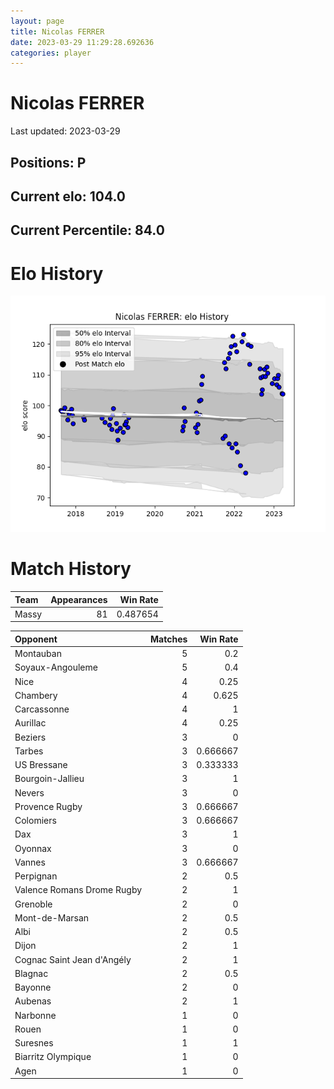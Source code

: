 ```yaml
---  
layout: page  
title: Nicolas FERRER  
date: 2023-03-29 11:29:28.692636  
categories: player  
---
```

# Nicolas FERRER


Last updated: 2023-03-29
## Positions: P

## Current elo: 104.0

## Current Percentile: 84.0

# Elo History


![elo history](history_NicolasFERRER.png)
# Match History


| Team   |   Appearances |   Win Rate |
|:-------|--------------:|-----------:|
| Massy  |            81 |   0.487654 |

| Opponent                   |   Matches |   Win Rate |
|:---------------------------|----------:|-----------:|
| Montauban                  |         5 |   0.2      |
| Soyaux-Angouleme           |         5 |   0.4      |
| Nice                       |         4 |   0.25     |
| Chambery                   |         4 |   0.625    |
| Carcassonne                |         4 |   1        |
| Aurillac                   |         4 |   0.25     |
| Beziers                    |         3 |   0        |
| Tarbes                     |         3 |   0.666667 |
| US Bressane                |         3 |   0.333333 |
| Bourgoin-Jallieu           |         3 |   1        |
| Nevers                     |         3 |   0        |
| Provence Rugby             |         3 |   0.666667 |
| Colomiers                  |         3 |   0.666667 |
| Dax                        |         3 |   1        |
| Oyonnax                    |         3 |   0        |
| Vannes                     |         3 |   0.666667 |
| Perpignan                  |         2 |   0.5      |
| Valence Romans Drome Rugby |         2 |   1        |
| Grenoble                   |         2 |   0        |
| Mont-de-Marsan             |         2 |   0.5      |
| Albi                       |         2 |   0.5      |
| Dijon                      |         2 |   1        |
| Cognac Saint Jean d'Angély |         2 |   1        |
| Blagnac                    |         2 |   0.5      |
| Bayonne                    |         2 |   0        |
| Aubenas                    |         2 |   1        |
| Narbonne                   |         1 |   0        |
| Rouen                      |         1 |   0        |
| Suresnes                   |         1 |   1        |
| Biarritz Olympique         |         1 |   0        |
| Agen                       |         1 |   0        |